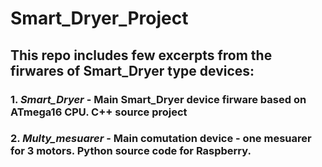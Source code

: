 # Smart_Dryer_Project
## This repo includes few excerpts from the firwares of Smart_Dryer type devices:
### 1. *Smart_Dryer*  - Main Smart_Dryer device firware based on ATmega16 CPU. C++ source project
### 2. *Multy_mesuarer* - Main comutation device - one mesuarer for 3 motors. Python source code for Raspberry. 
